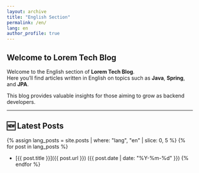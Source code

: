```yaml
---
layout: archive
title: "English Section"
permalink: /en/
lang: en
author_profile: true
---
```


## **Welcome to Lorem Tech Blog**

Welcome to the English section of **Lorem Tech Blog**.  
Here you’ll find articles written in English on topics such as **Java**, **Spring**, and **JPA**.

This blog provides valuable insights for those aiming to grow as backend developers.

---

## 🆕 Latest Posts

{% assign lang_posts = site.posts | where: "lang", "en" | slice: 0, 5 %}
{% for post in lang_posts %}
- [{{ post.title }}]({{ post.url }}) ({{ post.date | date: "%Y-%m-%d" }})
{% endfor %}
